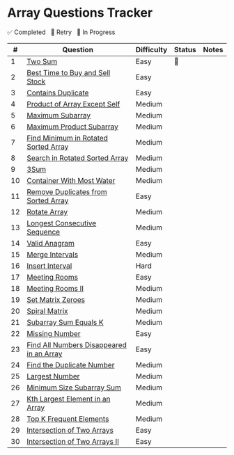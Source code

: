 # Array Questions Tracker

✅ Completed &nbsp; 🔄 Retry &nbsp; 🚧 In Progress



| #  | Question                                                                                                | Difficulty | Status   | Notes                                  |
|----|---------------------------------------------------------------------------------------------------------|------------|----------|----------------------------------------|
| 1  | [Two Sum](https://leetcode.com/problems/two-sum/)                                                       | Easy       |    🔄   |                                        |
| 2  | [Best Time to Buy and Sell Stock](https://leetcode.com/problems/best-time-to-buy-and-sell-stock/)       | Easy       |          |                                        |
| 3  | [Contains Duplicate](https://leetcode.com/problems/contains-duplicate/)                                 | Easy       |          |                                        |
| 4  | [Product of Array Except Self](https://leetcode.com/problems/product-of-array-except-self/)             | Medium     |          |                                        |
| 5  | [Maximum Subarray](https://leetcode.com/problems/maximum-subarray/)                                     | Medium     |          |                                        |
| 6  | [Maximum Product Subarray](https://leetcode.com/problems/maximum-product-subarray/)                     | Medium     |          |                                        |
| 7  | [Find Minimum in Rotated Sorted Array](https://leetcode.com/problems/find-minimum-in-rotated-sorted-array/) | Medium     |          |                                        |
| 8  | [Search in Rotated Sorted Array](https://leetcode.com/problems/search-in-rotated-sorted-array/)         | Medium     |          |                                        |
| 9  | [3Sum](https://leetcode.com/problems/3sum/)                                                             | Medium     |          |                                        |
| 10 | [Container With Most Water](https://leetcode.com/problems/container-with-most-water/)                   | Medium     |          |                                        |
| 11 | [Remove Duplicates from Sorted Array](https://leetcode.com/problems/remove-duplicates-from-sorted-array/) | Easy       |          |                                        |
| 12 | [Rotate Array](https://leetcode.com/problems/rotate-array/)                                             | Medium     |          |                                        |
| 13 | [Longest Consecutive Sequence](https://leetcode.com/problems/longest-consecutive-sequence/)             | Medium     |          |                                        |
| 14 | [Valid Anagram](https://leetcode.com/problems/valid-anagram/)                                           | Easy       |          |                                        |
| 15 | [Merge Intervals](https://leetcode.com/problems/merge-intervals/)                                       | Medium     |          |                                        |
| 16 | [Insert Interval](https://leetcode.com/problems/insert-interval/)                                       | Hard       |          |                                        |
| 17 | [Meeting Rooms](https://leetcode.com/problems/meeting-rooms/)                                           | Easy       |          |                                        |
| 18 | [Meeting Rooms II](https://leetcode.com/problems/meeting-rooms-ii/)                                     | Medium     |          |                                        |
| 19 | [Set Matrix Zeroes](https://leetcode.com/problems/set-matrix-zeroes/)                                   | Medium     |          |                                        |
| 20 | [Spiral Matrix](https://leetcode.com/problems/spiral-matrix/)                                           | Medium     |          |                                        |
| 21 | [Subarray Sum Equals K](https://leetcode.com/problems/subarray-sum-equals-k/)                           | Medium     |          |                                        |
| 22 | [Missing Number](https://leetcode.com/problems/missing-number/)                                         | Easy       |          |                                        |
| 23 | [Find All Numbers Disappeared in an Array](https://leetcode.com/problems/find-all-numbers-disappeared-in-an-array/) | Easy       |          |                                        |
| 24 | [Find the Duplicate Number](https://leetcode.com/problems/find-the-duplicate-number/)                   | Medium     |          |                                        |
| 25 | [Largest Number](https://leetcode.com/problems/largest-number/)                                         | Medium     |          |                                        |
| 26 | [Minimum Size Subarray Sum](https://leetcode.com/problems/minimum-size-subarray-sum/)                   | Medium     |          |                                        |
| 27 | [Kth Largest Element in an Array](https://leetcode.com/problems/kth-largest-element-in-an-array/)       | Medium     |          |                                        |
| 28 | [Top K Frequent Elements](https://leetcode.com/problems/top-k-frequent-elements/)                       | Medium     |          |                                        |
| 29 | [Intersection of Two Arrays](https://leetcode.com/problems/intersection-of-two-arrays/)                 | Easy       |          |                                        |
| 30 | [Intersection of Two Arrays II](https://leetcode.com/problems/intersection-of-two-arrays-ii/)           | Easy       |          |                                        |

